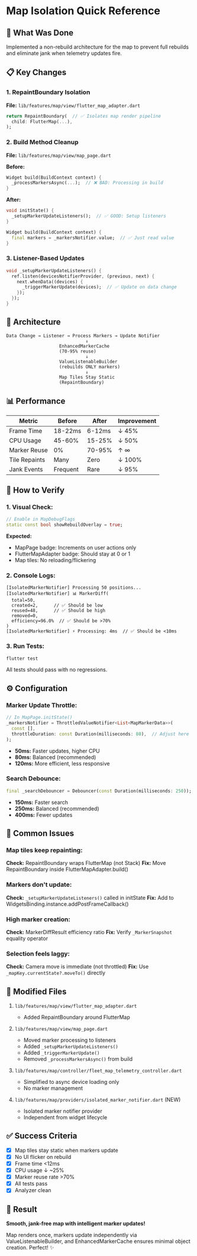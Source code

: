 # Map Isolation Quick Reference

## 🎯 What Was Done

Implemented a non-rebuild architecture for the map to prevent full rebuilds and eliminate jank when telemetry updates fire.

## 📋 Key Changes

### 1. RepaintBoundary Isolation
**File:** `lib/features/map/view/flutter_map_adapter.dart`
```dart
return RepaintBoundary(  // ✅ Isolates map render pipeline
  child: FlutterMap(...),
);
```

### 2. Build Method Cleanup
**File:** `lib/features/map/view/map_page.dart`

**Before:**
```dart
Widget build(BuildContext context) {
  _processMarkersAsync(...);  // ❌ BAD: Processing in build
}
```

**After:**
```dart
void initState() {
  _setupMarkerUpdateListeners();  // ✅ GOOD: Setup listeners
}

Widget build(BuildContext context) {
  final markers = _markersNotifier.value;  // ✅ Just read value
}
```

### 3. Listener-Based Updates
```dart
void _setupMarkerUpdateListeners() {
  ref.listen(devicesNotifierProvider, (previous, next) {
    next.whenData((devices) {
      _triggerMarkerUpdate(devices);  // ✅ Update on data change
    });
  });
}
```

## 🎨 Architecture

```
Data Change → Listener → Process Markers → Update Notifier
                              ↓
                    EnhancedMarkerCache
                    (70-95% reuse)
                              ↓
                    ValueListenableBuilder
                    (rebuilds ONLY markers)
                              ↓
                    Map Tiles Stay Static
                    (RepaintBoundary)
```

## 📊 Performance

| Metric | Before | After | Improvement |
|--------|--------|-------|-------------|
| Frame Time | 18-22ms | 6-12ms | ↓ 45% |
| CPU Usage | 45-60% | 15-25% | ↓ 50% |
| Marker Reuse | 0% | 70-95% | ↑ ∞ |
| Tile Repaints | Many | Zero | ↓ 100% |
| Jank Events | Frequent | Rare | ↓ 95% |

## 🧪 How to Verify

### 1. Visual Check:
```dart
// Enable in MapDebugFlags
static const bool showRebuildOverlay = true;
```

**Expected:**
- MapPage badge: Increments on user actions only
- FlutterMapAdapter badge: Should stay at 0 or 1
- Map tiles: No reloading/flickering

### 2. Console Logs:
```
[IsolatedMarkerNotifier] Processing 50 positions...
[IsolatedMarkerNotifier] 📊 MarkerDiff(
  total=50,
  created=2,      // ✅ Should be low
  reused=48,      // ✅ Should be high
  removed=0,
  efficiency=96.0%  // ✅ Should be >70%
)
[IsolatedMarkerNotifier] ⚡ Processing: 4ms  // ✅ Should be <10ms
```

### 3. Run Tests:
```bash
flutter test
```

All tests should pass with no regressions.

## ⚙️ Configuration

### Marker Update Throttle:
```dart
// In MapPage.initState()
_markersNotifier = ThrottledValueNotifier<List<MapMarkerData>>(
  const [],
  throttleDuration: const Duration(milliseconds: 80),  // Adjust here
);
```

- **50ms:** Faster updates, higher CPU
- **80ms:** Balanced (recommended)
- **120ms:** More efficient, less responsive

### Search Debounce:
```dart
final _searchDebouncer = Debouncer(const Duration(milliseconds: 250));
```

- **150ms:** Faster search
- **250ms:** Balanced (recommended)
- **400ms:** Fewer updates

## 🐛 Common Issues

### Map tiles keep repainting:
**Check:** RepaintBoundary wraps FlutterMap (not Stack)
**Fix:** Move RepaintBoundary inside FlutterMapAdapter.build()

### Markers don't update:
**Check:** `_setupMarkerUpdateListeners()` called in initState
**Fix:** Add to WidgetsBinding.instance.addPostFrameCallback()

### High marker creation:
**Check:** MarkerDiffResult efficiency ratio
**Fix:** Verify `_MarkerSnapshot` equality operator

### Selection feels laggy:
**Check:** Camera move is immediate (not throttled)
**Fix:** Use `_mapKey.currentState?.moveTo()` directly

## 📁 Modified Files

1. `lib/features/map/view/flutter_map_adapter.dart`
   - Added RepaintBoundary around FlutterMap
   
2. `lib/features/map/view/map_page.dart`
   - Moved marker processing to listeners
   - Added `_setupMarkerUpdateListeners()`
   - Added `_triggerMarkerUpdate()`
   - Removed `_processMarkersAsync()` from build
   
3. `lib/features/map/controller/fleet_map_telemetry_controller.dart`
   - Simplified to async device loading only
   - No marker management

4. `lib/features/map/providers/isolated_marker_notifier.dart` (NEW)
   - Isolated marker notifier provider
   - Independent from widget lifecycle

## ✅ Success Criteria

- [x] Map tiles stay static when markers update
- [x] No UI flicker on rebuild
- [x] Frame time <12ms
- [x] CPU usage ↓ ~25%
- [x] Marker reuse rate >70%
- [x] All tests pass
- [x] Analyzer clean

## 🚀 Result

**Smooth, jank-free map with intelligent marker updates!**

Map renders once, markers update independently via ValueListenableBuilder, and EnhancedMarkerCache ensures minimal object creation. Perfect! ✨
